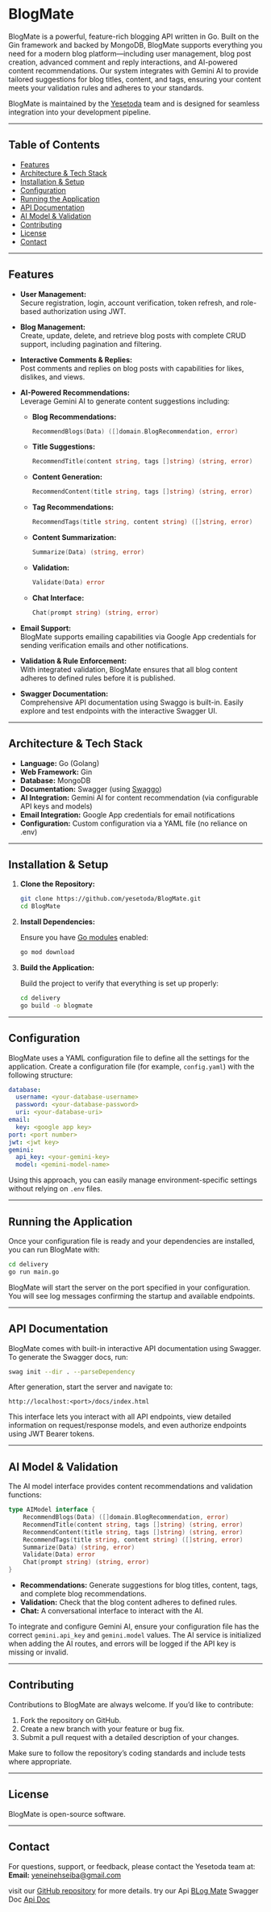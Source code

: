 # BlogMate

BlogMate is a powerful, feature-rich blogging API written in Go. Built on the Gin framework and backed by MongoDB, BlogMate supports everything you need for a modern blog platform—including user management, blog post creation, advanced comment and reply interactions, and AI-powered content recommendations. Our system integrates with Gemini AI to provide tailored suggestions for blog titles, content, and tags, ensuring your content meets your validation rules and adheres to your standards.

BlogMate is maintained by the [Yesetoda](https://github.com/yesetoda) team and is designed for seamless integration into your development pipeline.

---

## Table of Contents

- [Features](#features)
- [Architecture & Tech Stack](#architecture--tech-stack)
- [Installation & Setup](#installation--setup)
- [Configuration](#configuration)
- [Running the Application](#running-the-application)
- [API Documentation](#api-documentation)
- [AI Model & Validation](#ai-model--validation)
- [Contributing](#contributing)
- [License](#license)
- [Contact](#contact)

---

## Features

- **User Management:**  
  Secure registration, login, account verification, token refresh, and role-based authorization using JWT.

- **Blog Management:**  
  Create, update, delete, and retrieve blog posts with complete CRUD support, including pagination and filtering.

- **Interactive Comments & Replies:**  
  Post comments and replies on blog posts with capabilities for likes, dislikes, and views.

- **AI-Powered Recommendations:**  
  Leverage Gemini AI to generate content suggestions including:
  - **Blog Recommendations:**  
    ```go
    RecommendBlogs(Data) ([]domain.BlogRecommendation, error)
    ```
  - **Title Suggestions:**  
    ```go
    RecommendTitle(content string, tags []string) (string, error)
    ```
  - **Content Generation:**  
    ```go
    RecommendContent(title string, tags []string) (string, error)
    ```
  - **Tag Recommendations:**  
    ```go
    RecommendTags(title string, content string) ([]string, error)
    ```
  - **Content Summarization:**  
    ```go
    Summarize(Data) (string, error)
    ```
  - **Validation:**  
    ```go
    Validate(Data) error
    ```
  - **Chat Interface:**  
    ```go
    Chat(prompt string) (string, error)
    ```

- **Email Support:**  
  BlogMate supports emailing capabilities via Google App credentials for sending verification emails and other notifications.

- **Validation & Rule Enforcement:**  
  With integrated validation, BlogMate ensures that all blog content adheres to defined rules before it is published.

- **Swagger Documentation:**  
  Comprehensive API documentation using Swaggo is built-in. Easily explore and test endpoints with the interactive Swagger UI.

---

## Architecture & Tech Stack

- **Language:** Go (Golang)
- **Web Framework:** Gin
- **Database:** MongoDB
- **Documentation:** Swagger (using [Swaggo](https://github.com/swaggo/swag))
- **AI Integration:** Gemini AI for content recommendation (via configurable API keys and models)
- **Email Integration:** Google App credentials for email notifications
- **Configuration:** Custom configuration via a YAML file (no reliance on .env)

---

## Installation & Setup

1. **Clone the Repository:**

   ```bash
   git clone https://github.com/yesetoda/BlogMate.git
   cd BlogMate
   ```

2. **Install Dependencies:**

   Ensure you have [Go modules](https://github.com/golang/go/wiki/Modules) enabled:

   ```bash
   go mod download
   ```

3. **Build the Application:**

   Build the project to verify that everything is set up properly:

   ```bash
   cd delivery
   go build -o blogmate
   ```

---

## Configuration

BlogMate uses a YAML configuration file to define all the settings for the application. Create a configuration file (for example, `config.yaml`) with the following structure:

```yaml
database:
  username: <your-database-username>
  password: <your-database-password>
  uri: <your-database-uri>
email:
  key: <google app key>
port: <port number>
jwt: <jwt key>
gemini:
  api_key: <your-gemini-key>
  model: <gemini-model-name>
```

Using this approach, you can easily manage environment-specific settings without relying on `.env` files.

---

## Running the Application

Once your configuration file is ready and your dependencies are installed, you can run BlogMate with:

```bash
cd delivery
go run main.go
```

BlogMate will start the server on the port specified in your configuration. You will see log messages confirming the startup and available endpoints.

---

## API Documentation

BlogMate comes with built-in interactive API documentation using Swagger. To generate the Swagger docs, run:

```bash
swag init --dir . --parseDependency
```

After generation, start the server and navigate to:

```
http://localhost:<port>/docs/index.html
```

This interface lets you interact with all API endpoints, view detailed information on request/response models, and even authorize endpoints using JWT Bearer tokens.

---

## AI Model & Validation

The AI model interface provides content recommendations and validation functions:

```go
type AIModel interface {
	RecommendBlogs(Data) ([]domain.BlogRecommendation, error)
	RecommendTitle(content string, tags []string) (string, error)
	RecommendContent(title string, tags []string) (string, error)
	RecommendTags(title string, content string) ([]string, error)
	Summarize(Data) (string, error)
	Validate(Data) error
	Chat(prompt string) (string, error)
}
```

- **Recommendations:** Generate suggestions for blog titles, content, tags, and complete blog recommendations.
- **Validation:** Check that the blog content adheres to defined rules.
- **Chat:** A conversational interface to interact with the AI.

To integrate and configure Gemini AI, ensure your configuration file has the correct `gemini.api_key` and `gemini.model` values. The AI service is initialized when adding the AI routes, and errors will be logged if the API key is missing or invalid.

---

## Contributing

Contributions to BlogMate are always welcome. If you’d like to contribute:

1. Fork the repository on GitHub.
2. Create a new branch with your feature or bug fix.
3. Submit a pull request with a detailed description of your changes.

Make sure to follow the repository’s coding standards and include tests where appropriate.

---

## License

BlogMate is open-source software.

---

## Contact

For questions, support, or feedback, please contact the Yesetoda team at:  
**Email:** yeneinehseiba@gmail.com

visit our [GitHub repository](https://github.com/yesetoda/BlogMate) for more details.
try our Api [BLog Mate](https://blogmate-1amy.onrender.com)
Swagger Doc [Api Doc](https://blogmate-1amy.onrender.com/doc/index.html)
